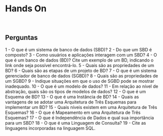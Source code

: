 # Hands On 

<br>

## Perguntas

1 - O que é um sistema de banco de dados (SBD)?
2 - Do que um SBD é composto?
3 - Como usuários e aplicações interagem com um SBD?
4 - O que é um banco de dados (BD)? Cite um exemplo de um BD, indicando o link onde seja possível encontrá-lo.
5 - Quais são as propriedades de um BD?
6 - Quais são as etapas de um projeto de BD?
7 - O que é um sistema gerenciador de banco de dados (SGBD)?
8 - Quais são as propriedades de um SGBD?
9 - Indique situações em que o uso de SGBD pode se mostrar inadequado.
10 - O que é um modelo de dados? 
11 - Em relação ao nível de abstração, quais são os tipos de modelos de dados?
12 - O que é um Esquema de BD?
13 - O que é uma Instância de BD?
14 - Quais as vantagens de se adotar uma Arquitetura de Três Esquemas para implementar um BD?
15 - Quais níveis existem em uma Arquitetura de Três Esquemas?
16 - O que é Mapeamento em uma Arquitetura de Três Esquemas?
17 - O que é Independência de Dados e qual sua importância para um SBD?
18 - O que é uma Linguagem de Consulta?
19 - Cite as linguagens incorporadas na linguagem SQL.